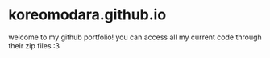 # koreomodara.github.io

welcome to my github portfolio! you can access all my current code through their zip files :3

